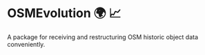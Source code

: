 # OSMEvolution 🌍 📈

A package for receiving and restructuring OSM historic object data conveniently.




